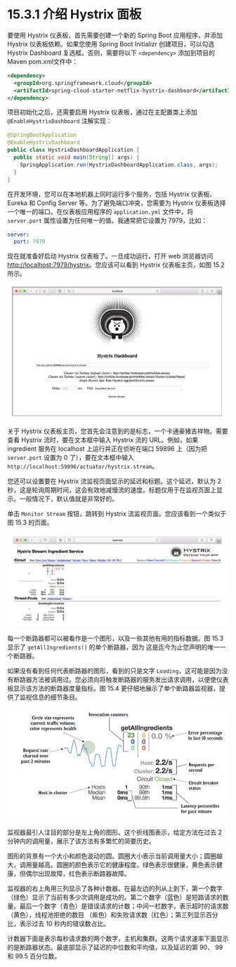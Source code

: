 # 15.3.1 介绍 Hystrix 面板

要使用 Hystrix 仪表板，首先需要创建一个新的 Spring Boot 应用程序，并添加 Hystrix 仪表板依赖。如果您使用 Spring Boot Initializr 创建项目，可以勾选 Hystrix Dashboard 复选框。否则，需要将以下 `<dependency>` 添加到项目的 Maven pom.xml文件中：

```xml
<dependency>
  <groupId>org.springframework.cloud</groupId>
  <artifactId>spring-cloud-starter-netflix-hystrix-dashboard</artifactId>
</dependency>
```

项目初始化之后，还需要启用 Hystrix 仪表板，通过在主配置类上添加 `@EnableHystrixDashboard` 注解实现：

```java
@SpringBootApplication
@EnableHystrixDashboard
public class HystrixDashboardApplication {
  public static void main(String[] args) {
    SpringApplication.run(HystrixDashboardApplication.class, args);
  }
}
```

在开发环境，您可以在本地机器上同时运行多个服务，包括 Hystrix 仪表板、Eureka 和 Config Server 等。为了避免端口冲突，您需要为 Hystrix 仪表板选择一个唯一的端口。在仪表板应用程序的 `application.yml` 文件中，将 `server.port` 属性设置为任何唯一的值。我通常把它设置为 7979，比如：

```yml
server:
  port: 7979
```

现在就准备好启动 Hystrix 仪表板了。一旦成功运行，打开 web 浏览器访问 [http://localhost:7979/hystrix](http://localhost:7979/hystrix)。您应该可以看到 Hystrix 仪表板主页，如图 15.2 所示。

![&#x56FE; 15.2 Hystrix&#x4EEA;&#x8868;&#x677F;&#x4E3B;&#x9875;](../../.gitbook/assets/15.2.png)

关于 Hystrix 仪表板主页，您首先会注意到的是标志，一个卡通豪猪吉祥物。需要查看 Hystrix 流时，要在文本框中输入 Hystrix 流的 URL。例如，如果 ingredient 服务在 localhost 上运行并正在侦听在端口 59896 上（因为把 `server.port` 设置为 0 了），要在文本框中输入 `http://localhost:59896/actuator/hystrix.stream`。

您还可以设置要在 Hystrix 流监视页面显示的延迟和标题。这个延迟，默认为 2 秒，这是轮询周期时间，这会有效地减慢流的速度。标题仅用于在监视页面上显示。一般情况下，默认值就是非常好的。

单击 `Monitor Stream` 按钮，跳转到 Hystrix 流监视页面。您应该看到一个类似于图 15.3 的页面。

![&#x56FE; 15.3 Hystrix &#x6D41;&#x76D1;&#x89C6;&#x9875;&#x9762;&#xFF0C;&#x663E;&#x793A;&#x4E86;&#x6765;&#x81EA;&#x6BCF;&#x4E2A;&#x5E94;&#x7528;&#x7A0B;&#x5E8F;&#x7684;&#x65AD;&#x8DEF;&#x5668;&#x7684;&#x5EA6;&#x91CF;&#x6307;&#x6807;&#x3002;](../../.gitbook/assets/15.3.png)

每一个断路器都可以被看作是一个图形，以及一些其他有用的指标数据。图 15.3 显示了 `getAllIngredients()` 的单个断路器，因为
这是迄今为止您声明的唯一一个断路器。

如果没有看到任何代表断路器的图形，看到的只是文字 `Loading`，这可能是因为没有断路器方法被调用过。您必须向将触发断路器的服务发出请求调用，以便使仪表板显示该方法的断路器度量指标。图 15.4 更仔细地展示了单个断路器监视器，提供了监视信息的细节条目。

![&#x56FE; 15.4 &#x6BCF;&#x4E2A;&#x65AD;&#x8DEF;&#x5668;&#x76D1;&#x89C6;&#x9875;&#x9762;&#x63D0;&#x4F9B;&#x4E86;&#x6709;&#x5173;&#x65AD;&#x8DEF;&#x5668;&#x5F53;&#x524D;&#x72B6;&#x6001;&#x7684;&#x6709;&#x7528;&#x4FE1;&#x606F;&#x3002;](../../.gitbook/assets/15.4.png)

监视器最引人注目的部分是左上角的图形。这个折线图表示，给定方法在过去 2 分钟内的调用量，展示了该方法有多繁忙的简要历史。

图形的背景有一个大小和颜色波动的圆。圆圈大小表示当前调用量大小；圆圈越大，调用量越高。圆圈的颜色表示它的健康程度。绿色表示很健康，黄色表示健康，但偶尔出现故障，红色表示断路器故障。

监视器的右上角用三列显示了各种计数器。在最左边的列从上到下，第一个数字（绿色）显示了当前有多少次调用是成功的。第二个数字（蓝色）是短路请求的数量。最后一个数字（青色）是错误请求的计数；中间一栏数字，表示超时的请求数（黄色），线程池拒绝的数目
（紫色）和失败请求数（红色）；第三列显示百分比，表示过去 10 秒内的错误数占比。

计数器下面是表示每秒请求数的两个数字，主机和集群。这两个请求速率下面显示的是断路器状态。最底部显示了延迟的中位数和平均值，以及延迟的第 90、 99 和 99.5 百分位数。

